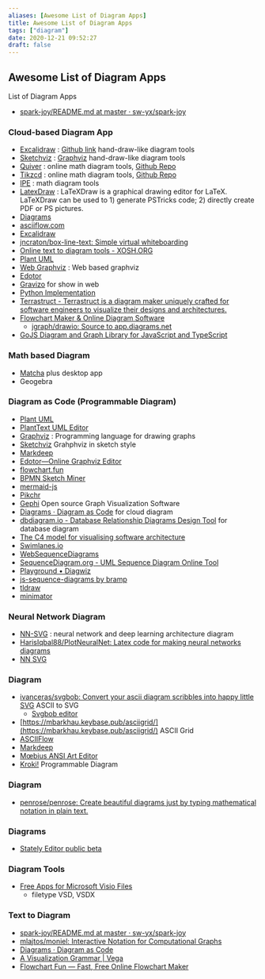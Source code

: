```yaml
---
aliases: [Awesome List of Diagram Apps]
title: Awesome List of Diagram Apps
tags: ["diagram"]
date: 2020-12-21 09:52:27
draft: false
---
```


## Awesome List of Diagram Apps

List of Diagram Apps  

- [spark-joy/README.md at master · sw-yx/spark-joy](https://github.com/sw-yx/spark-joy/blob/master/README.md#general-purpose-diagramming)

### Cloud-based Diagram App

- [Excalidraw](https://excalidraw.com/) : [Github link](https://github.com/excalidraw/excalidraw) hand-draw-like diagram tools
- [Sketchviz](https://sketchviz.com/new) : [Graphviz](https://www.graphviz.org/) hand-draw-like diagram tools
- [Quiver](https://q.uiver.app/) : online math diagram tools, [Github Repo](https://github.com/varkor/quiver)
- [Tikzcd](https://tikzcd.yichuanshen.de/) : online math diagram tools, [Github Repo](https://github.com/yishn/tikzcd-editor)
- [IPE](https://ipe.otfried.org/) : math diagram tools
- [LatexDraw](http://latexdraw.sourceforge.net/) : LaTeXDraw is a graphical drawing editor for LaTeX. LaTeXDraw can be used to 1) generate PSTricks code; 2) directly create PDF or PS pictures.
- [Diagrams](https://app.diagrams.net/)
- [asciiflow.com](https://asciiflow.com/#/)
- [Excalidraw](https://excalidraw.com/)
- [jncraton/box-line-text: Simple virtual whiteboarding](https://github.com/jncraton/box-line-text)
- [Online text to diagram tools - XOSH.ORG](https://xosh.org/text-to-diagram/)
- [Plant UML](https://plantuml.com/)
- [Web Graphviz](https://www.webgraphviz.com/) : Web based graphviz
- [Edotor](https://edotor.net/)
- [Gravizo](https://www.gravizo.com/) for show in web
- [Python Implementation](https://github.com/mingrammer/diagrams)
- [Terrastruct - Terrastruct is a diagram maker uniquely crafted for software engineers to visualize their designs and architectures.](https://terrastruct.com/)
- [Flowchart Maker & Online Diagram Software](https://app.diagrams.net/)
    - [jgraph/drawio: Source to app.diagrams.net](https://github.com/jgraph/drawio)
- [GoJS Diagram and Graph Library for JavaScript and TypeScript](https://gojs.net/latest/index.html)

### Math based Diagram

- [Matcha](https://www.mathcha.io/) plus desktop app
- Geogebra

### Diagram as Code (Programmable Diagram)

- [Plant UML](https://plantuml.com/)
- [PlantText UML Editor](https://www.planttext.com/)
- [Graphviz](https://www.graphviz.org/) : Programming language for drawing graphs
- [Sketchviz](https://sketchviz.com/new) Grahphviz in sketch style
- [Markdeep](https://casual-effects.com/markdeep/)
- [Edotor—Online Graphviz Editor](https://edotor.net/)
- [flowchart.fun](https://flowchart.fun/)
- [BPMN Sketch Miner](https://www.bpmn-sketch-miner.ai/index.html#)
- [mermaid-js](https://mermaid-js.github.io/mermaid/#/)
- [Pikchr](https://pikchr.org/home/doc/trunk/homepage.md)
- [Gephi](https://gephi.org/) Open source Graph Visualization Software
- [Diagrams · Diagram as Code](https://diagrams.mingrammer.com/) for cloud diagram
- [dbdiagram.io - Database Relationship Diagrams Design Tool](https://dbdiagram.io/home) for database diagram
- [The C4 model for visualising software architecture](https://c4model.com/)
- [Swimlanes.io](https://swimlanes.io/)
- [WebSequenceDiagrams](https://www.websequencediagrams.com/)
- [SequenceDiagram.org - UML Sequence Diagram Online Tool](https://sequencediagram.org/)
- [Playground • Diagwiz](https://diagwiz.io/playground/)
- [js-sequence-diagrams by bramp](https://bramp.github.io/js-sequence-diagrams/)
- [tldraw](https://www.tldraw.com/)
- [minimator](https://minimator.app/)

### Neural Network Diagram

- [NN-SVG](https://alexlenail.me/NN-SVG/index.html) : neural network and deep learning architecture diagram
- [HarisIqbal88/PlotNeuralNet: Latex code for making neural networks diagrams](https://github.com/HarisIqbal88/PlotNeuralNet)
- [NN SVG](https://alexlenail.me/NN-SVG/)

### Diagram

- [ivanceras/svgbob: Convert your ascii diagram scribbles into happy little SVG](https://github.com/ivanceras/svgbob) ASCII to SVG
    - [Svgbob editor](https://ivanceras.github.io/svgbob-editor/)
- [https://mbarkhau.keybase.pub/asciigrid/](https://mbarkhau.keybase.pub/asciigrid/) ASCII Grid
- [ASCIIFlow](https://asciiflow.com/#/)
- [Markdeep](https://casual-effects.com/markdeep/)
- [Mœbius ANSI Art Editor](https://blocktronics.github.io/moebius/)
- [Kroki!](https://kroki.io/) Programmable Diagram

### Diagram

- [penrose/penrose: Create beautiful diagrams just by typing mathematical notation in plain text.](https://github.com/penrose/penrose)

### Diagrams

- [Stately Editor public beta](https://stately.ai/blog/stately-editor-public-beta)

### Diagram Tools

- [Free Apps for Microsoft Visio Files](https://products.fileformat.app/diagram/)
	- filetype VSD, VSDX

### Text to Diagram

- [spark-joy/README.md at master · sw-yx/spark-joy](https://github.com/sw-yx/spark-joy/blob/master/README.md#code-based-graph-tools)
- [mlajtos/moniel: Interactive Notation for Computational Graphs](https://github.com/mlajtos/moniel)
- [Diagrams · Diagram as Code](https://diagrams.mingrammer.com/)
- [A Visualization Grammar | Vega](https://vega.github.io/vega/)
- [Flowchart Fun — Fast, Free Online Flowchart Maker](https://flowchart.fun/)
